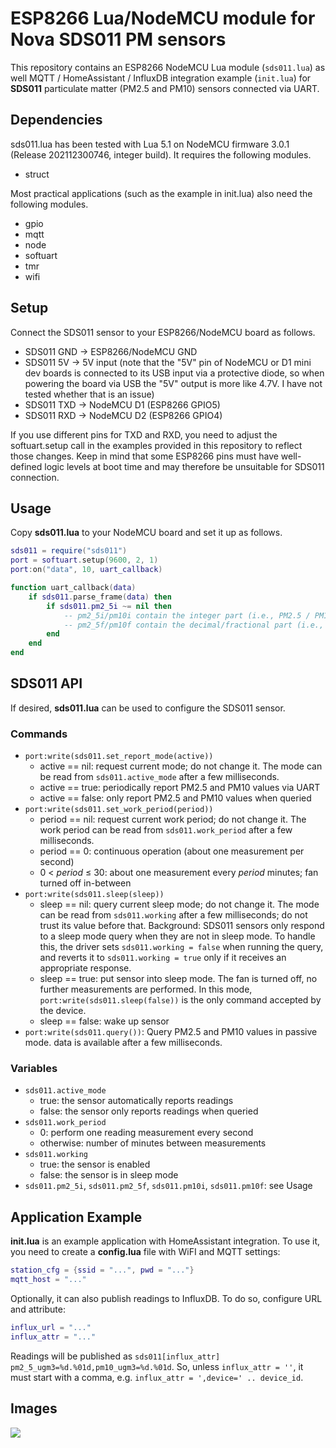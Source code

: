 # ESP8266 Lua/NodeMCU module for Nova SDS011 PM sensors

This repository contains an ESP8266 NodeMCU Lua module (`sds011.lua`) as well
MQTT / HomeAssistant / InfluxDB integration example (`init.lua`) for **SDS011**
particulate matter (PM2.5 and PM10) sensors connected via UART.

## Dependencies

sds011.lua has been tested with Lua 5.1 on NodeMCU firmware 3.0.1
(Release 202112300746, integer build). It requires the following modules.

* struct

Most practical applications (such as the example in init.lua) also need the
following modules.

* gpio
* mqtt
* node
* softuart
* tmr
* wifi

## Setup

Connect the SDS011 sensor to your ESP8266/NodeMCU board as follows.

* SDS011 GND → ESP8266/NodeMCU GND
* SDS011 5V → 5V input (note that the "5V" pin of NodeMCU or D1 mini dev boards is connected to its USB input via a protective diode, so when powering the board via USB the "5V" output is more like 4.7V. I have not tested whether that is an issue)
* SDS011 TXD → NodeMCU D1 (ESP8266 GPIO5)
* SDS011 RXD → NodeMCU D2 (ESP8266 GPIO4)

If you use different pins for TXD and RXD, you need to adjust the
softuart.setup call in the examples provided in this repository to reflect
those changes. Keep in mind that some ESP8266 pins must have well-defined logic
levels at boot time and may therefore be unsuitable for SDS011 connection.

## Usage

Copy **sds011.lua** to your NodeMCU board and set it up as follows.

```lua
sds011 = require("sds011")
port = softuart.setup(9600, 2, 1)
port:on("data", 10, uart_callback)

function uart_callback(data)
	if sds011.parse_frame(data) then
		if sds011.pm2_5i ~= nil then
			-- pm2_5i/pm10i contain the integer part (i.e., PM2.5 / PM10 value in µg/m³)
			-- pm2_5f/pm10f contain the decimal/fractional part (i.e., PM2.5 / PM10 fraction in .1 µg/m³, range 0 .. 9)
		end
	end
end
```

## SDS011 API

If desired, **sds011.lua** can be used to configure the SDS011 sensor.

### Commands

* `port:write(sds011.set_report_mode(active))`
  * active == nil: request current mode; do not change it.
    The mode can be read from `sds011.active_mode` after a few milliseconds.
  * active == true: periodically report PM2.5 and PM10 values via UART
  * active == false: only report PM2.5 and PM10 values when queried
* `port:write(sds011.set_work_period(period))`
  * period == nil: request current work period; do not change it.
    The work period can be read from `sds011.work_period` after a few milliseconds.
  * period == 0: continuous operation (about one measurement per second)
  * 0 < *period* ≤ 30: about one measurement every *period* minutes; fan turned off in-between
* `port:write(sds011.sleep(sleep))`
  * sleep == nil: query current sleep mode; do not change it.
    The mode can be read from `sds011.working` after a few milliseconds; do
    not trust its value before that.
    Background: SDS011 sensors only respond to a sleep mode query when they are
    not in sleep mode. To handle this, the driver sets `sds011.working = false`
    when running the query, and reverts it to `sds011.working = true` only if
    it receives an appropriate response.
  * sleep == true: put sensor into sleep mode.
    The fan is turned off, no further measurements are performed. In this mode,
    `port:write(sds011.sleep(false))` is the only command accepted by the
    device.
  * sleep == false: wake up sensor
* `port:write(sds011.query())`: Query PM2.5 and PM10 values in passive mode.
  data is available after a few milliseconds.

### Variables

* `sds011.active_mode`
  * true: the sensor automatically reports readings
  * false: the sensor only reports readings when queried
* `sds011.work_period`
  * 0: perform one reading measurement every second
  * otherwise: number of minutes between measurements
* `sds011.working`
  * true: the sensor is enabled
  * false: the sensor is in sleep mode
* `sds011.pm2_5i`, `sds011.pm2_5f`, `sds011.pm10i`, `sds011.pm10f`: see Usage

## Application Example

**init.lua** is an example application with HomeAssistant integration.
To use it, you need to create a **config.lua** file with WiFI and MQTT settings:

```lua
station_cfg = {ssid = "...", pwd = "..."}
mqtt_host = "..."
```

Optionally, it can also publish readings to InfluxDB.
To do so, configure URL and attribute:

```lua
influx_url = "..."
influx_attr = "..."
```

Readings will be published as `sds011[influx_attr] pm2_5_ugm3=%d.%01d,pm10_ugm3=%d.%01d`.
So, unless `influx_attr = ''`, it must start with a comma, e.g. `influx_attr = ',device=' .. device_id`.

## Images

![](https://finalrewind.org/projects/esp8266-nodemcu-sds011/media/preview.png)
